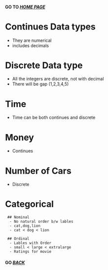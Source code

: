 ####   GO TO *[HOME PAGE](index.md)*


# Continues Data types

   - They are numerical 
   - includes decimals

# Discrete Data type

  - All the integers are discrete, not with decimal 
  - There will be gap (1,2,3,4,5)
  
  



# Time 
  - Time can be both continues and discrete
# Money 
  -  Continues 
# Number of Cars
  - Discrete
  
  
# Categorical 

     ## Nominal 
      - No natural order b/w lables
      - cat,dog,lion
      - cat < dog < lion
      
     ## Ordinal 
      - Lables with Order 
      - small < large < extralarge
      - Ratings for movie 
     
   
  




#### GO *[BACK](index.md)*    

